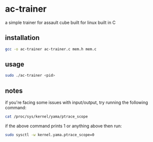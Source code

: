 # ac-trainer

a simple trainer for assault cube built for linux built in C

## installation

```sh
gcc -o ac-trainer ac-trainer.c mem.h mem.c
```

## usage

```sh
sudo ./ac-trainer <pid>
```

## notes

if you're facing some issues with input/output, try running the following command:

```sh
cat /proc/sys/kernel/yama/ptrace_scope
```

if the above command prints 1 or anything above then run:

```sh
sudo sysctl -w kernel.yama.ptrace_scope=0
```
